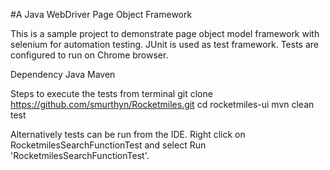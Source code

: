 #A Java WebDriver Page Object Framework

This is a sample project to demonstrate page object model framework with selenium for automation testing.
JUnit is used as test framework. Tests are configured to run on Chrome browser.

Dependency Java Maven

Steps to execute the tests from terminal
git clone https://github.com/smurthyn/Rocketmiles.git
cd rocketmiles-ui
mvn clean test

Alternatively tests can be run from the IDE.
Right click on RocketmilesSearchFunctionTest and select Run 'RocketmilesSearchFunctionTest'.